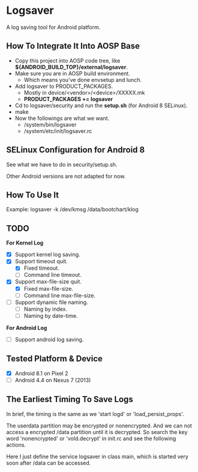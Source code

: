 # Logsaver
A log saving tool for Android platform.

## How To Integrate It Into AOSP Base
- Copy this project into AOSP code tree, like **${ANDROID_BUILD_TOP}/external/logsaver**.
- Make sure you are in AOSP build environment.
  - Which means you've done envsetup and lunch.
- Add logsaver to PRODUCT_PACKAGES.
  - Mostly in device/\<vendor\>/\<device\>/XXXXX.mk
  - **PRODUCT_PACKAGES += logsaver**
- Cd to logsaver/security and run the **setup.sh** (for Android 8 SELinux).
- make
- Now the followings are what we want.
  - /system/bin/logsaver
  - /system/etc/init/logsaver.rc

## SELinux Configuration for Android 8
See what we have to do in security/setup.sh.

Other Android versions are not adapted for now.

## How To Use It
Example:
  logsaver -k /dev/kmsg /data/bootchart/klog

## TODO
**For Kernel Log**
- [x] Support kernel log saving.
- [x] Support timeout quit.
  - [x] Fixed timeout.
  - [ ] Command line timeout.
- [x] Support max-file-size quit.
  - [x] Fixed max-file-size.
  - [ ] Command line max-file-size.
- [ ] Support dynamic file naming.
  - [ ] Naming by index.
  - [ ] Naming by date-time.

**For Android Log**
- [ ] Support android log saving.

## Tested Platform & Device
- [x] Android 8.1 on Pixel 2
- [ ] Android 4.4 on Nexus 7 (2013)

## The Earliest Timing To Save Logs
In brief, the timing is the same as we 'start logd' or 'load\_persist\_props'.

The userdata partition may be encrypted or nonencrypted. And we can not access a encrypted /data partition until it is decrypted. So search the key word 'nonencrypted' or 'vold.decrypt' in init.rc and see the following actions.

Here I just define the service logsaver in class main, which is started very soon after /data can be accessed.
